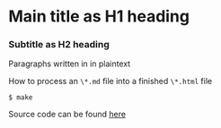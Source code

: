 # Main title as H1 heading
### Subtitle as H2 heading

Paragraphs written in in plaintext

How to process an `\*.md` file into a finished `\*.html` file

```
$ make
```

Source code can be found [here](https://github.com/underground-software/underground.software)
